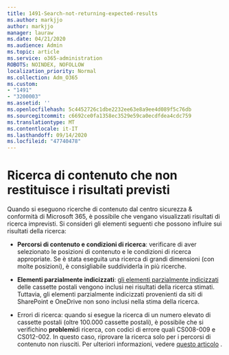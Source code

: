 ```yaml
---
title: 1491-Search-not-returning-expected-results
ms.author: markjjo
author: markjjo
manager: lauraw
ms.date: 04/21/2020
ms.audience: Admin
ms.topic: article
ms.service: o365-administration
ROBOTS: NOINDEX, NOFOLLOW
localization_priority: Normal
ms.collection: Adm_O365
ms.custom:
- "1491"
- "3200003"
ms.assetid: ''
ms.openlocfilehash: 5c4452726c1dbe2232ee63e8a9ee4d089f5c76db
ms.sourcegitcommit: c6692ce0fa1358ec3529e59ca0ecdfdea4cdc759
ms.translationtype: MT
ms.contentlocale: it-IT
ms.lasthandoff: 09/14/2020
ms.locfileid: "47740478"
---
```

# <a name="content-search-not-returning-expected-results"></a>Ricerca di contenuto che non restituisce i risultati previsti

Quando si eseguono ricerche di contenuto dal centro sicurezza & conformità di Microsoft 365, è possibile che vengano visualizzati risultati di ricerca imprevisti. Si consideri gli elementi seguenti che possono influire sui risultati della ricerca:

- **Percorsi di contenuto e condizioni di ricerca**: verificare di aver selezionato le posizioni di contenuto e le condizioni di ricerca appropriate. Se è stata eseguita una ricerca di grandi dimensioni (con molte posizioni), è consigliabile suddividerla in più ricerche.

- **Elementi parzialmente indicizzati**:  [gli elementi parzialmente indicizzati](https://docs.microsoft.com/microsoft-365/compliance/partially-indexed-items-in-content-search) delle cassette postali vengono inclusi nei risultati della ricerca stimati. Tuttavia, gli elementi parzialmente indicizzati provenienti da siti di SharePoint e OneDrive non sono inclusi nella stima della ricerca.

- Errori di ricerca: quando si esegue la ricerca di un numero elevato di cassette postali (oltre 100.000 cassette postali), è possibile che si verifichino **problemi**di ricerca, con codici di errore quali CS008-009 e CS012-002. In questo caso, riprovare la ricerca solo per i percorsi di contenuto non riusciti. Per ulteriori informazioni, vedere  [questo articolo](https://docs.microsoft.com/microsoft-365/compliance/retry-failed-content-search) .
